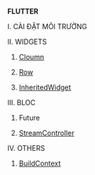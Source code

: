 **FLUTTER**

I. CÀI ĐẶT MÔI TRƯỜNG

II. WIDGETS

1. [Cloumn](widgets/column.md)

2. [Row](widgets/row.md)

3. [InheritedWidget](widgets/inherited_widget.md)

III. BLOC

1. Future

2. [StreamController](bloc/stream_controller.md)

IV. OTHERS

1. [BuildContext](orthers/build_context.md)